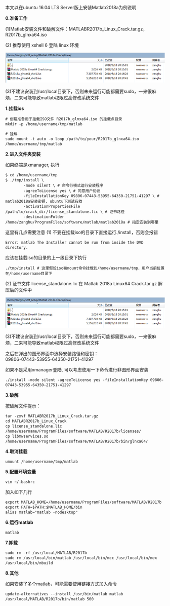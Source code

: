 本文以在ubuntu 16.04 LTS Server版上安装Matlab2018a为例说明

**0.准备工作**

\(1\)Matlab安装文件和破解文件：MATLABR2017b\_Linux\_Crack.tar.gz，R2017b\_glnxa64.iso

\(2\) 推荐使用 xshell 6 登陆 linux 环境

![](/assets/linux_012_001.png)

\(3\)不建议安装到/usr/local目录下，否则未来运行可能都需要sudo，一来很麻烦，二来可能导致matlab权限过高修改系统文件

**1.挂载ios**

```shell
# 创建准备用于挂载ISO文件 R2017b_glnxa64.iso 的挂载点目录
mkdir -p /home/username/tmp/matlab
```

```shell
# 挂载
sudo mount -t auto -o loop /path/to/your/R2017b_glnxa64.iso /home/username/tmp/matlab
```

**2.进入文件夹安装**

如果终端是xmanager, 执行

```shell
$ cd /home/username/tmp
$ ./tmp/install \
        -mode silent \ # 命令行模式运行安装程序
        -agreeToLicense yes \ # 同意用户协议
        -fileInstallationKey 09806-07443-53955-64350-21751-41297 \ # matlab2018a安装密钥, ubuntu下测试有效
        -activationPropertiesFile /path/to/crack_dir/license_standalone.lic \ # 证书路径
        -destinationFolder /home/zanghu/ProgramFiles/software/matlab/matlab2018a # 指定安装到哪里
```

这里有几点需要注意
\(1\) 不要在挂载iso的目录下直接运行./install，否则会报错
```shell
Error: matlab The Installer cannot be run from inside the DVD directory.
```
应该在挂载iso的目录的上一级目录下执行
```shell
./tmp/install # 这里假设iso被mount命令挂载到/home/username/tmp，用户当前位置在/home/username目录下
```

\(2\) 证书文件 license_standalone.lic 在 Matlab 2018a Linux64 Crack.tar.gz 解压后的文件中

![](/assets/linux_012_001.png)

\(3\)不建议安装到/usr/local目录下，否则未来运行可能都需要sudo，一来很麻烦，二来可能导致matlab权限过高修改系统文件

之后在弹出的图形界面中选择安装路径和密钥：  
09806-07443-53955-64350-21751-41297

如果不是采用xmanager登陆, 可以考虑使用一下命令进行非图形界面安装

```shell
./install -mode silent -agreeToLicense yes -fileInstallationKey 09806-07443-53955-64350-21751-41297
```

**3.破解**

按破解文件提示：

```shell
tar -zxvf MATLABR2017b_Linux_Crack.tar.gz
cd MATLABR2017b_Linux_Crack
cp license_standalone.lic /home/username/ProgramFiles/software/MATLAB/R2017b/licenses/ 
cp libmwservices.so /home/username/ProgramFiles/software/MATLAB/R2017b/bin/glnxa64/
```

**4.取消挂载**

```shell
umount /home/username/tmp/matlab
```

**5.配置环境变量**

```shell
vim ~/.bashrc
```

加入如下几行

```shell
export MATLAB_HOME=/home/username/ProgramFiles/software/MATLAB/R2017b
export PATH=$PATH:$MATLAB_HOME/bin
alias matlab="matlab -nodesktop"
```

**6.运行matlab**

```shell
matlab
```

**7.卸载**

```shell
sudo rm -rf /usr/local/MATLAB/R2017b
sudo rm /usr/local/bin/matlab /usr/local/bin/mcc /usr/local/bin/mex /usr/local/bin/mbuild
```

**8.其他**

如果安装了多个matlab，可能需要使用链接方式加入命令

```shell
update-alternatives --install /usr/bin/matlab matlab /usr/local/MATLAB/R2017b/bin/matlab 500
```



